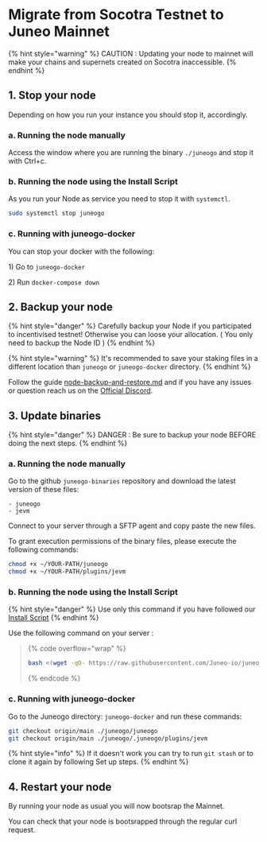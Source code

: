 # Migrate from Socotra Testnet to Juneo Mainnet

{% hint style="warning" %}
CAUTION : Updating your node to mainnet will make your chains and supernets created on Socotra inaccessible.
{% endhint %}

## 1. Stop your node

Depending on how you run your instance you should stop it, accordingly.&#x20;

### a. Running the node manually

Access the window where you are running the binary `./juneogo` and stop it with Ctrl+c.

### b. Running the node using the Install Script

As you run your Node as service you need to stop it with `systemctl`.

```sh
sudo systemctl stop juneogo
```

### c. Running with juneogo-docker

You can stop your docker with the following:&#x20;

1\) Go to `juneogo-docker`

2\) Run `docker-compose down`

## 2. Backup your node

{% hint style="danger" %}
Carefully backup your Node if you participated to incentivised testnet! Otherwise you can loose your allocation. ( You only need to backup the Node ID )
{% endhint %}

{% hint style="warning" %}
It's recommended to save your staking files in a different location than `juneogo` or `juneogo-docker` directory.
{% endhint %}

Follow the guide [node-backup-and-restore.md](node-backup-and-restore.md "mention") and if you have any issues or question reach us on the [Official Discord](https://discord.com/invite/juneo).

## 3. Update binaries

{% hint style="danger" %}
DANGER : Be sure to backup your node BEFORE doing the next steps.&#x20;
{% endhint %}

### a. Running the node manually

Go to the github `juneogo-binaries` repository and download the latest version of these files:&#x20;

```
- juneogo
- jevm
```

Connect to your server through a SFTP agent and copy paste the new files.

To grant execution permissions of the binary files, please execute the following commands:

```bash
chmod +x ~/YOUR-PATH/juneogo
chmod +x ~/YOUR-PATH/plugins/jevm
```

### b. Running the node using the Install Script

{% hint style="danger" %}
Use only this command if you have followed our [Install Script](migrate-from-socotra-testnet-to-juneo-mainnet.md#b.-running-the-node-using-the-install-script)
{% endhint %}

Use the following command on your server :&#x20;

> {% code overflow="wrap" %}
> ```bash
> bash <(wget -qO- https://raw.githubusercontent.com/Juneo-io/juneogo-binaries/main/update.sh)
> ```
> {% endcode %}

### c. Running with juneogo-docker

Go to the Juneogo directory: `juneogo-docker` and run these commands:

```bash
git checkout origin/main ./juneogo/juneogo
git checkout origin/main ./juneogo/.juneogo/plugins/jevm
```

{% hint style="info" %}
If it doesn't work you can try to run `git stash` or to clone it again by following Set up steps.&#x20;
{% endhint %}

## 4. Restart your node

By running your node as usual you will now bootsrap the Mainnet.

You can check that your node is bootsrapped through the regular curl request.&#x20;
